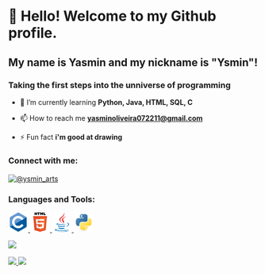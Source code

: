 # 👋 Hello! Welcome to my Github profile.
## My name is Yasmin and my nickname is "Ysmin"!
### Taking the first steps into the unniverse of programming</h3>

- 🌱 I’m currently learning **Python, Java, HTML, SQL, C**

- 📫 How to reach me **yasminoliveira072211@gmail.com**

- ⚡ Fun fact **i'm good at drawing**

<h3 align="left">Connect with me:</h3>
<p align="left">
<a href="https://instagram.com/ysmin_arts" target="blank"><img align="center" src="https://raw.githubusercontent.com/rahuldkjain/github-profile-readme-generator/master/src/images/icons/Social/instagram.svg" alt="@ysmin_arts" height="30" width="40" /></a>
</p>

<h3 align="left">Languages and Tools:</h3>
<p align="left"> <a href="https://www.cprogramming.com/" target="_blank" rel="noreferrer"> <img src="https://raw.githubusercontent.com/devicons/devicon/master/icons/c/c-original.svg" alt="c" width="40" height="40"/> </a> <a href="https://www.w3.org/html/" target="_blank" rel="noreferrer"> <img src="https://raw.githubusercontent.com/devicons/devicon/master/icons/html5/html5-original-wordmark.svg" alt="html5" width="40" height="40"/> </a> <a href="https://www.java.com" target="_blank" rel="noreferrer"> <img src="https://raw.githubusercontent.com/devicons/devicon/master/icons/java/java-original.svg" alt="java" width="40" height="40"/> </a> <a href="https://www.python.org" target="_blank" rel="noreferrer"> <img src="https://raw.githubusercontent.com/devicons/devicon/master/icons/python/python-original.svg" alt="python" width="40" height="40"/> </a> </p>

<p float="left">
 <img src="https://i.pinimg.com/736x/f5/89/14/f5891434f8aa588fd1c60b5c63899e83.jpg" width="200" />
</p>

<div>
<a href="https://github.com/YasminMartins16">
<img loading="lazy" height="180em" src="https://github-readme-stats.vercel.app/api/top-langs/?username=YasminMartins16&layout=compact&langs_count=7&theme=dracula"/>
<img loading="lazy" height="180em" src="https://github-readme-stats.vercel.app/api?username=YasminMartins16&show_icons=true&theme=dracula&include_all_commits=true&count_private=true"/>
</div>

>

